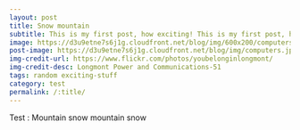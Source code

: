 ```yaml
---
layout: post
title: Snow mountain
subtitle: This is my first post, how exciting! This is my first post, how exciting!
image: https://d3u9etne7s6j1g.cloudfront.net/blog/img/600x200/computers.jpg
post-image: https://d3u9etne7s6j1g.cloudfront.net/blog/img/computers.jpg
img-credit-url: https://www.flickr.com/photos/youbelonginlongmont/
img-credit-desc: Longmont Power and Communications-51
tags: random exciting-stuff
category: test
permalink: /:title/
---
```


Test : Mountain snow mountain snow
